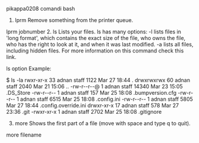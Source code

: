 pikappa0208 comandi bash
1. lprm
Remove something from the printer queue.

lprm jobnumber
2. ls
Lists your files. ls has many options: -l lists files in 'long format', which contains the exact size of the file, who owns the file, who has the right to look at it, and when it was last modified. -a lists all files, including hidden files. For more information on this command check this link.

ls option
Example:

$ ls -la
rwxr-xr-x   33 adnan  staff    1122 Mar 27 18:44 .
drwxrwxrwx  60 adnan  staff    2040 Mar 21 15:06 ..
-rw-r--r--@  1 adnan  staff   14340 Mar 23 15:05 .DS_Store
-rw-r--r--   1 adnan  staff     157 Mar 25 18:08 .bumpversion.cfg
-rw-r--r--   1 adnan  staff    6515 Mar 25 18:08 .config.ini
-rw-r--r--   1 adnan  staff    5805 Mar 27 18:44 .config.override.ini
drwxr-xr-x  17 adnan  staff     578 Mar 27 23:36 .git
-rwxr-xr-x   1 adnan  staff    2702 Mar 25 18:08 .gitignore

3. more
Shows the first part of a file (move with space and type q to quit).

more filename
